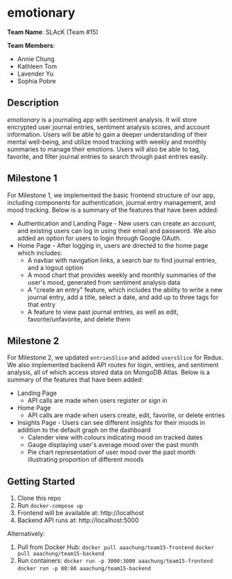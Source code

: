 ﻿# emotionary

**Team Name**: SLAcK (Team #15)

**Team Members**:
- Annie Chung
- Kathleen Tom
- Lavender Yu
- Sophia Pobre

## Description
*emotionary* is a journaling app with sentiment analysis. It will store encrypted user journal entries, sentiment analysis scores, and account information. Users will be able to gain a deeper understanding of their mental well-being, and utilize mood tracking with weekly and monthly summaries to manage their emotions. Users will also be able to tag, favorite, and filter journal entries to search through past entries easily.

## Milestone 1
For Milestone 1, we implemented the basic frontend structure of our app, including components for authentication, journal entry management, and mood tracking. Below is a summary of the features that have been added: 
- Authentication and Landing Page - New users can create an account, and existing users can log in using their email and password. We also added an option for users to login through Google OAuth.
- Home Page - After logging in, users are directed to the home page which includes:
    - A navbar with navigation links, a search bar to find journal entries, and a logout option
    - A mood chart that provides weekly and monthly summaries of the user's mood, generated from sentiment analysis data
    - A "create an entry" feature, which includes the ability to write a new journal entry, add a title, select a date, and add up to three tags for that entry
    - A feature to view past journal entries, as well as edit, favorite/unfavorite, and delete them

## Milestone 2
For Milestone 2, we updated `entriesSlice` and added `usersSlice` for Redux. We also implemented backend API routes for login, entries, and sentiment analysis, all of which access stored data on MongoDB Atlas. Below is a summary of the features that have been added:
- Landing Page
    - API calls are made when users register or sign in
- Home Page
    - API calls are made when users create, edit, favorite, or delete entries
- Insights Page - Users can see different insights for their moods in addition to the default graph on the dashboard
    - Calender view with colours indicating mood on tracked dates 
    - Gauge displaying user's average mood over the past month
    - Pie chart representation of user mood over the past month illustrating proportion of different moods

## Getting Started
1. Clone this repo
2. Run `docker-compose up`
3. Frontend will be available at: http://localhost
4. Backend API runs at: http://localhost:5000

Alternatively:
1. Pull from Docker Hub:
`docker pull aaachung/team15-frontend`
`docker pull aaachung/team15-backend`
2. Run containers: 
`docker run -p 3000:3000 aaachung/team15-frontend`
`docker run -p 80:80 aaachung/team15-backend`